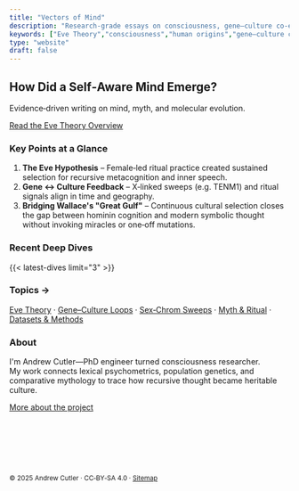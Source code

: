 ```yaml
---
title: "Vectors of Mind"
description: "Research‑grade essays on consciousness, gene–culture co‑evolution, and the Eve Theory."
keywords: ["Eve Theory","consciousness","human origins","gene–culture co‑evolution","psychometrics"]
type: "website"
draft: false
---
```


## How Did a Self‑Aware Mind Emerge?  
Evidence‑driven writing on mind, myth, and molecular evolution.

[Read the Eve Theory Overview](/eve-theory/) <!-- CTA -->


### Key Points at a Glance  

1. **The Eve Hypothesis** – Female‑led ritual practice created sustained selection for recursive metacognition and inner speech.  
2. **Gene ↔ Culture Feedback** – X‑linked sweeps (e.g. TENM1) and ritual signals align in time and geography.  
3. **Bridging Wallace's "Great Gulf"** – Continuous cultural selection closes the gap between hominin cognition and modern symbolic thought without invoking miracles or one‑off mutations.

<div class="border-t border-retro-accent/50 my-8"></div>

### Recent Deep Dives  
{{< latest-dives limit="3" >}}

<div class="border-t border-retro-accent/50 my-8"></div>

### Topics →
[Eve Theory](/tags/eve-theory-of-consciousness/) · [Gene–Culture Loops](/tags/gene-culture/) · [Sex‑Chrom Sweeps](/tags/sex-chrom/) · [Myth & Ritual](/tags/myth/) · [Datasets & Methods](/tags/tools/)

<div class="border-t border-retro-accent/50 my-8"></div>

### About  
I'm Andrew Cutler—PhD engineer turned consciousness researcher.  
My work connects lexical psychometrics, population genetics, and comparative mythology to trace how recursive thought became heritable culture.  

[More about the project](/about/)

<div class="border-t border-retro-accent/50 my-8"></div>

<!-- Inline SVG favicon / brand mark; no raster assets -->
<svg viewBox="0 0 120 100" xmlns="http://www.w3.org/2000/svg"
     stroke="currentColor" fill="none" stroke-width="2" stroke-linejoin="round"
     style="width:4rem;height:4rem;display:block;margin:1.5rem auto;">

  <!-- Equilateral triangle -->
  <path d="M60 10 L110 90 H10 Z" stroke-width="2.2"/>
  
  <!-- Iris + pupil -->
  <ellipse cx="60" cy="60" rx="20" ry="12"/>
  <circle cx="60" cy="60" r="5" fill="currentColor"/>
  <circle cx="57" cy="58" r="1" fill="var(--accent)"/> <!-- Adjusted highlight color -->
  
  <!-- Eye lids -->
  <path d="M40 60 Q60 38 80 60"/>
  <path d="M40 60 Q60 82 80 60"/>
</svg>

<small>© 2025 Andrew Cutler · CC‑BY‑SA 4.0 · <a href="/sitemap.xml">Sitemap</a></small>
